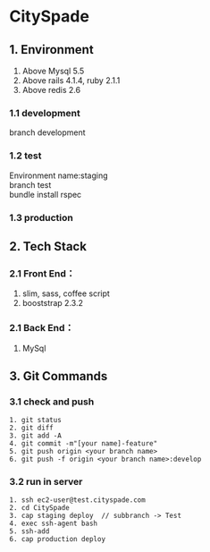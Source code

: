 # CitySpade

## 1. Environment
1. Above Mysql 5.5 
2. Above rails 4.1.4, ruby 2.1.1
3. Above redis 2.6

### 1.1 development
branch development

### 1.2 test 
Environment name:staging  
branch test  
bundle install rspec

### 1.3 production

## 2. Tech Stack

### 2.1 Front End：
1. slim, sass, coffee script
2. booststrap 2.3.2


### 2.1 Back End：
1. MySql

## 3. Git Commands

### 3.1 check and push
```
1. git status
2. git diff
3. git add -A
4. git commit -m"[your name]-feature"
5. git push origin <your branch name>
6. git push -f origin <your branch name>:develop
```

### 3.2 run in server
```
1. ssh ec2-user@test.cityspade.com
2. cd CitySpade
3. cap staging deploy  // subbranch -> Test
4. exec ssh-agent bash
5. ssh-add
6. cap production deploy
```
